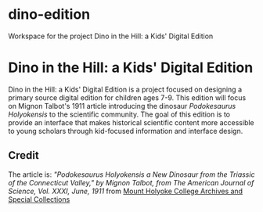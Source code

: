 # dino-edition
Workspace for the project Dino in the Hill: a Kids' Digital Edition
# Dino in the Hill: a Kids' Digital Edition
Dino in the Hill: a Kids' Digital Edition is a project focused on designing a primary source digital edition for children ages 7-9. This edition will focus on Mignon Talbot's 1911 article introducing the dinosaur *Podokesaurus Holyokensis* to the scientific community. The goal of this edition is to provide an interface that makes historical scientific content more accessible to young scholars through kid-focused information and interface design. 
## Credit
The article is: *"Podokesaurus Holyokensis a New Dinosaur from the Triassic of the Connecticut Valley," by Mignon Talbot, from The American Journal of Science, Vol. XXXI, June, 1911* from [Mount Holyoke College Archives and Special Collections](https://compass.fivecolleges.edu/object/mtholyoke:19396)
